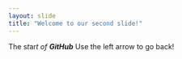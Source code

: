 ```yaml
---
layout: slide
title: "Welcome to our second slide!"
---
```

The s*t*ar*t* _of_ **_GitHub_**
Use the left arrow to go back!
